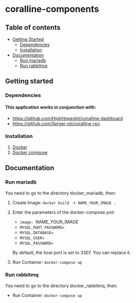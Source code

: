 # coralline-components

## Table of contents
- [Getting Started](#getting-started)
  * [Dependencies](#dependencies)
  * [Installation](#installation)
- [Documentation](#documentation)
  * [Run mariadb](#run-mariadb)
  * [Run rabbitmq](#run-rabbitmq)

## Getting started

### Dependencies
#### This application works in conjunction with:
* https://github.com/HighHopesInt/coralline-dashboard
* https://github.com/Sergei-vb/coralline-rpc

### Installation
1. [Docker](https://docs.docker.com/install/ "Docker")
2. [Docker compose](https://docs.docker.com/compose/install/ "Docker compose")

## Documentation
### Run mariadb
You need to go to the directory docker_mariadb, then:
1. Create Image: ```docker build -t NAME_YOUR_IMAGE .```
2. Enter the parameters of the docker-compose.yml:
   * ```image: ```NAME_YOUR_IMAGE
   * ```MYSQL_ROOT_PASSWORD=```
   * ```MYSQL_DATABASE=```
   * ```MYSQL_USER=```
   * ```MYSQL_PASSWORD=```

   By default, the host port is set to 3307. You can replace it.
3. Run Container: ```docker-compose up```
### Run rabbitmq
You need to go to the directory docker_rabbitmq, then:
* Run Container: ```docker-compose up```

